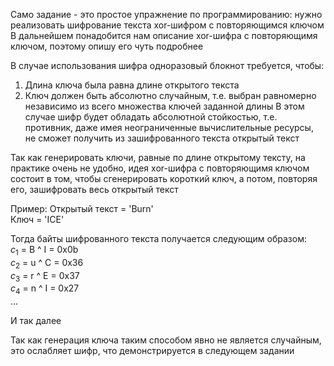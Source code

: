 Само задание - это простое упражнение по программированию: нужно реализовать шифрование текста xor-шифром с повторяющимся ключом    
В дальнейшем понадобится нам описание xor-шифра с повторяющимя ключом, поэтому опишу его чуть подробнее

В случае использования шифра одноразовый блокнот требуется, чтобы:
1. Длина ключа была равна длине открытого текста
2. Ключ должен быть абсолютно случайным, т.е. выбран равномерно независимо из всего множества ключей заданной длины
В этом случае шифр будет обладать абсолютной стойкостью, т.е. противник, даже имея неограниченные вычислительные ресурсы, не сможет получить из зашифрованного текста открытый текст  

Так как генерировать ключи, равные по длине открытому тексту, на практике очень не удобно, идея xor-шифра с повторяющимя ключом состоит в том, чтобы сгенерировать короткий ключ, а потом, повторяя его, зашифровать весь открытый текст

Пример:
Открытый текст = 'Burn'  
Ключ = 'ICE'

Тогда байты шифрованного текста получается следующим образом:  
$c_1$ = B ^ I = 0x0b  
$c_2$ = u ^ C = 0x36  
$c_3$ = r ^ E = 0x37  
$c_4$ = n ^ I = 0x27  
...

И так далее

Так как генерация ключа таким способом явно не является случайным, это ослабляет шифр, что демонстрируется в следующем задании
